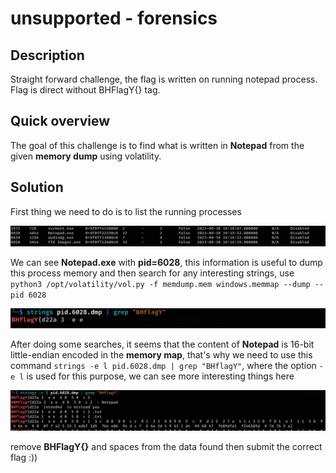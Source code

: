 # unsupported - forensics


## Description

Straight forward challenge, the flag is written on running notepad process. Flag is direct without BHFlagY{} tag.

## Quick overview

The goal of this challenge is to find what is written in **Notepad** from the given **memory dump** using volatility.

## Solution

First thing we need to do is to list the running processes 

!["pslist"](pslist.png)

We can see **Notepad.exe** with **pid=6028**, this information is useful to dump this process memory and then search for any interesting strings, use `python3 /opt/volatility/vol.py -f memdump.mem windows.memmap --dump --pid 6028`

!["bad_strings"](bad_strings.png)

After doing some searches, it seems that the content of **Notepad** is 16-bit little-endian encoded in the **memory map**, that's why we need to use this command `strings -e l pid.6028.dmp | grep "BHflagY"`, where the option `-e l` is used for this purpose, we can see more interesting things here

!["success_strings"](success_strings.png)

remove **BHFlagY{}** and spaces from the data found then submit the correct flag :))



